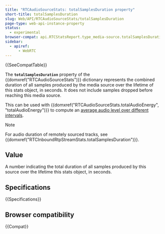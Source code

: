 ```yaml
---
title: "RTCAudioSourceStats: totalSamplesDuration property"
short-title: totalSamplesDuration
slug: Web/API/RTCAudioSourceStats/totalSamplesDuration
page-type: web-api-instance-property
status:
  - experimental
browser-compat: api.RTCStatsReport.type_media-source.totalSamplesDuration
sidebar:
  - apiref:
      - WebRTC
---
```


{{SeeCompatTable}}

The **`totalSamplesDuration`** property of the {{domxref("RTCAudioSourceStats")}} dictionary represents the combined duration of all samples produced by the media source over the lifetime of this stats object, in seconds.
It does not include samples dropped before reaching this media source. <!-- Dropped samples in `droppedSamplesDuration`; not implemented -->

This can be used with {{domxref("RTCAudioSourceStats.totalAudioEnergy", "totalAudioEnergy")}} to compute an [average audio level over different intervals](/en-US/docs/Web/API/RTCAudioSourceStats#description).

> [!NOTE]
> For audio duration of remotely sourced tracks, see {{domxref("RTCInboundRtpStreamStats.totalSamplesDuration")}}.

## Value

A number indicating the total duration of all samples produced by this source over the lifetime this stats object, in seconds.

## Specifications

{{Specifications}}

## Browser compatibility

{{Compat}}
